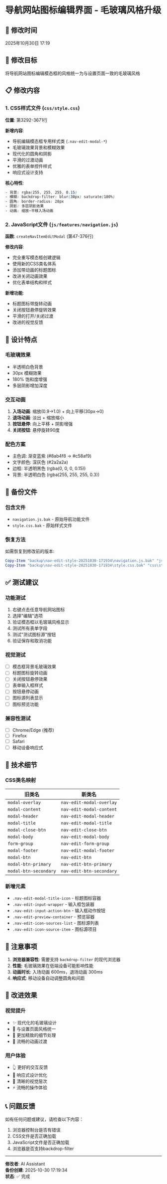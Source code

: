 # 导航网站图标编辑界面 - 毛玻璃风格升级

## 📅 修改时间
2025年10月30日 17:19

## 🎯 修改目标
将导航网站图标编辑模态框的风格统一为与设置页面一致的毛玻璃风格

## 📋 修改内容

### 1. CSS样式文件 (`css/style.css`)
**位置**: 第3292-3671行

**新增内容**:
- 导航编辑模态框专用样式类 (`.nav-edit-modal-*`)
- 毛玻璃效果背景和模糊效果
- 现代化的圆角和阴影
- 平滑的过渡动画
- 优雅的表单控件样式
- 响应式设计支持

**核心特性**:
```css
- 背景: rgba(255, 255, 255, 0.15)
- 模糊: backdrop-filter: blur(30px) saturate(180%)
- 圆角: border-radius: 28px
- 阴影: 多层阴影效果
- 动画: 缩放+平移入场动画
```

### 2. JavaScript文件 (`js/features/navigation.js`)
**函数**: `createNavItemEditModal` (第47-376行)

**修改内容**:
- 完全重写模态框创建逻辑
- 使用新的CSS类名体系
- 添加带动画的标题图标
- 改进关闭动画效果
- 优化表单结构和样式

**新增功能**:
- 标题图标带旋转动画
- 关闭按钮悬停旋转效果
- 平滑的打开/关闭过渡
- 改进的视觉反馈

## 🎨 设计特点

### 毛玻璃效果
- 半透明白色背景
- 30px 模糊效果
- 180% 饱和度增强
- 多层阴影增加深度

### 交互动画
1. **入场动画**: 缩放(0.9→1.0) + 向上平移(30px→0)
2. **退场动画**: 淡出 + 缩放缩小
3. **按钮悬停**: 向上平移 + 阴影增强
4. **关闭按钮**: 悬停旋转90度

### 配色方案
- 主色调: 渐变蓝紫 (#8ab4f8 → #c58af9)
- 文字颜色: 深灰色 (#2a2a2a)
- 边框: 半透明黑色 (rgba(0, 0, 0, 0.15))
- 背景: 半透明白色 (rgba(255, 255, 255, 0.3))

## 📁 备份文件

### 包含文件
- `navigation.js.bak` - 原始导航功能文件
- `style.css.bak` - 原始样式文件

### 恢复方法
如需恢复到修改前的版本:
```powershell
Copy-Item "backup\nav-edit-style-20251030-171934\navigation.js.bak" "js\features\navigation.js"
Copy-Item "backup\nav-edit-style-20251030-171934\style.css.bak" "css\style.css"
```

## ✅ 测试建议

### 功能测试
1. 右键点击任意导航网站图标
2. 选择"编辑"选项
3. 验证模态框以毛玻璃风格显示
4. 测试所有表单字段
5. 测试"测试图标源"按钮
6. 验证保存和取消功能

### 视觉测试
- [ ] 模态框背景毛玻璃效果
- [ ] 标题图标旋转动画
- [ ] 关闭按钮悬停效果
- [ ] 表单输入框样式
- [ ] 按钮悬停动画
- [ ] 图标源列表显示
- [ ] 图标预览功能

### 兼容性测试
- [ ] Chrome/Edge (推荐)
- [ ] Firefox
- [ ] Safari
- [ ] 移动设备响应式

## 🔧 技术细节

### CSS类名映射
| 旧类名 | 新类名 |
|--------|--------|
| `modal-overlay` | `nav-edit-modal-overlay` |
| `modal-content` | `nav-edit-modal-content` |
| `modal-header` | `nav-edit-modal-header` |
| `modal-title` | `nav-edit-modal-title` |
| `modal-close-btn` | `nav-edit-close-btn` |
| `modal-body` | `nav-edit-modal-body` |
| `form-group` | `nav-edit-form-group` |
| `modal-footer` | `nav-edit-modal-footer` |
| `modal-btn` | `nav-edit-btn` |
| `modal-btn-primary` | `nav-edit-btn-primary` |
| `modal-btn-secondary` | `nav-edit-btn-secondary` |

### 新增元素
- `.nav-edit-modal-title-icon` - 标题图标容器
- `.nav-edit-input-wrapper` - 输入框包装器
- `.nav-edit-input-action-btn` - 输入框动作按钮
- `.nav-edit-preview-container` - 预览容器
- `.nav-edit-icon-sources-list` - 图标源列表
- `.nav-edit-icon-source-item` - 图标源项目

## 📝 注意事项

1. **浏览器兼容性**: 需要支持 `backdrop-filter` 的现代浏览器
2. **性能**: 毛玻璃效果在低端设备可能影响性能
3. **动画时长**: 入场动画 600ms，退场动画 300ms
4. **响应式**: 移动设备自动调整圆角和间距

## 🎉 改进效果

### 视觉提升
- ✨ 现代化的毛玻璃设计
- 🎨 与设置页面风格统一
- 💎 更加精致的细节处理
- 🌈 流畅的动画过渡

### 用户体验
- 👆 更好的交互反馈
- 📱 响应式设计优化
- 🎯 清晰的视觉层次
- ⚡ 流畅的操作体验

## 📞 问题反馈
如有任何问题或建议，请检查以下内容：
1. 浏览器控制台是否有错误
2. CSS文件是否正确加载
3. JavaScript文件是否正确加载
4. 浏览器是否支持backdrop-filter

---

**修改者**: AI Assistant  
**备份创建**: 2025-10-30 17:19:34  
**状态**: ✅ 完成

